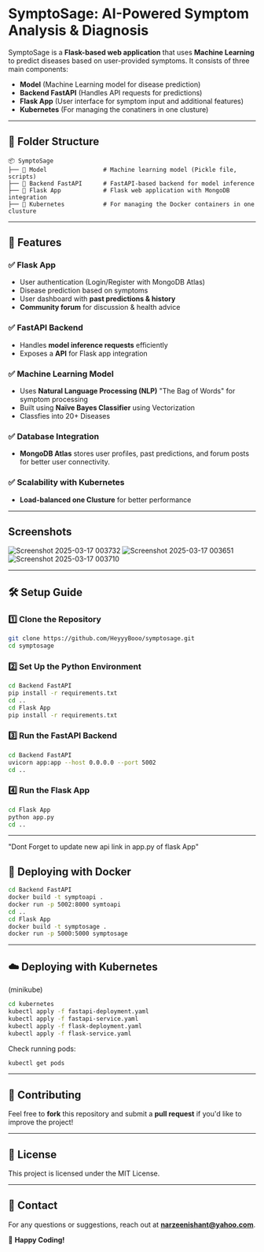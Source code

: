 # SymptoSage: AI-Powered Symptom Analysis & Diagnosis

SymptoSage is a **Flask-based web application** that uses **Machine Learning** to predict diseases based on user-provided symptoms. It consists of three main components:

- **Model** (Machine Learning model for disease prediction)
- **Backend FastAPI** (Handles API requests for predictions)
- **Flask App** (User interface for symptom input and additional features)
- **Kubernetes** (For managing the conatiners in one clusture)

---

## 📂 Folder Structure

```
📦 SymptoSage
├── 📂 Model                # Machine learning model (Pickle file, scripts)
├── 📂 Backend FastAPI      # FastAPI-based backend for model inference
├── 📂 Flask App            # Flask web application with MongoDB integration
├── 📂 Kubernetes           # For managing the Docker containers in one clusture

```

---

## 🚀 Features

### ✅ **Flask App**
- User authentication (Login/Register with MongoDB Atlas)
- Disease prediction based on symptoms
- User dashboard with **past predictions & history**
- **Community forum** for discussion & health advice

### ✅ **FastAPI Backend**
- Handles **model inference requests** efficiently
- Exposes a **API** for Flask app integration

### ✅ **Machine Learning Model**
- Uses **Natural Language Processing (NLP)** "The Bag of Words" for symptom processing
- Built using **Naïve Bayes Classifier** using Vectorization
- Classfies into 20+ Diseases

### ✅ **Database Integration**
- **MongoDB Atlas** stores user profiles, past predictions, and forum posts for better user connectivity.

### ✅ **Scalability with Kubernetes**
- **Load-balanced one Clusture** for better performance

---
## Screenshots
![Screenshot 2025-03-17 003732](https://github.com/user-attachments/assets/412079cd-18ba-4d5f-9793-e80b9a5813ff) 
![Screenshot 2025-03-17 003651](https://github.com/user-attachments/assets/9f15de6f-e38e-4088-9c28-e8b24e75eeb8)
![Screenshot 2025-03-17 003710](https://github.com/user-attachments/assets/4cb09994-312c-4d60-b85b-f16dd685f662)

---
## 🛠️ Setup Guide

### 1️⃣ **Clone the Repository**
```sh
git clone https://github.com/HeyyyBooo/symptosage.git
cd symptosage
```

### 2️⃣ **Set Up the Python Environment**
```sh
cd Backend FastAPI
pip install -r requirements.txt
cd ..
cd Flask App
pip install -r requirements.txt
```

### 3️⃣ **Run the FastAPI Backend**
```sh
cd Backend FastAPI
uvicorn app:app --host 0.0.0.0 --port 5002
cd ..
```

### 4️⃣ **Run the Flask App**
```sh
cd Flask App
python app.py
cd ..
```

---

"Dont Forget to update new api link in app.py of flask App"
## 🐳 Deploying with Docker

```sh
cd Backend FastAPI
docker build -t symptoapi .
docker run -p 5002:8000 symtoapi
cd ..
cd Flask App
docker build -t symptosage .
docker run -p 5000:5000 symptosage
```

---

## ☁️ Deploying with Kubernetes
(minikube)

```sh
cd kubernetes
kubectl apply -f fastapi-deployment.yaml
kubectl apply -f fastapi-service.yaml
kubectl apply -f flask-deployment.yaml
kubectl apply -f flask-service.yaml
```

Check running pods:
```sh
kubectl get pods
```

---

## 🤝 Contributing
Feel free to **fork** this repository and submit a **pull request** if you'd like to improve the project!

---

## 📜 License
This project is licensed under the MIT License.

---

## 📧 Contact
For any questions or suggestions, reach out at **narzeenishant@yahoo.com**.

🚀 **Happy Coding!**

